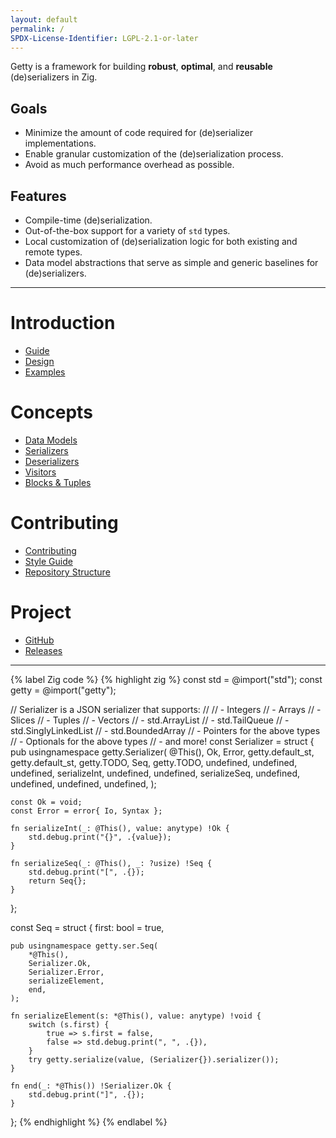 ```yaml
---
layout: default
permalink: /
SPDX-License-Identifier: LGPL-2.1-or-later
---
```


Getty is a framework for building __robust__, __optimal__, and __reusable__ (de)serializers in Zig.

## Goals

- Minimize the amount of code required for (de)serializer implementations.
- Enable granular customization of the (de)serialization process.
- Avoid as much performance overhead as possible.

## Features

- Compile-time (de)serialization.
- Out-of-the-box support for a variety of `std` types.
- Local customization of (de)serialization logic for both existing and remote types.
- Data model abstractions that serve as simple and generic baselines for (de)serializers.

---

# Introduction

- [Guide](/guide)
- [Design](/design)
- [Examples](https://github.com/getty-zig/getty/tree/main/examples)

# Concepts

- [Data Models](/data-models)
- [Serializers](/serializers)
- [Deserializers](/deserializers)
- [Visitors](/visitors)
- [Blocks & Tuples](blocks-and-tuples)

# Contributing

- [Contributing](/contributing)
- [Style Guide](/style-guide)
- [Repository Structure](/repository-structure)

# Project

- [GitHub](https://github.com/getty-zig/getty)
- [Releases](https://github.com/getty-zig/getty/releases)

---

{% label Zig code %}
{% highlight zig %}
const std = @import("std");
const getty = @import("getty");

// Serializer is a JSON serializer that supports:
//
//  - Integers
//  - Arrays
//  - Slices
//  - Tuples
//  - Vectors
//  - std.ArrayList
//  - std.TailQueue
//  - std.SinglyLinkedList
//  - std.BoundedArray
//  - Pointers for the above types
//  - Optionals for the above types
//  - and more!
const Serializer = struct {
    pub usingnamespace getty.Serializer(
        @This(),
        Ok,
        Error,
        getty.default_st,
        getty.default_st,
        getty.TODO,
        Seq,
        getty.TODO,
        undefined,
        undefined,
        undefined,
        serializeInt,
        undefined,
        undefined,
        serializeSeq,
        undefined,
        undefined,
        undefined,
        undefined,
    );

    const Ok = void;
    const Error = error{ Io, Syntax };

    fn serializeInt(_: @This(), value: anytype) !Ok {
        std.debug.print("{}", .{value});
    }

    fn serializeSeq(_: @This(), _: ?usize) !Seq {
        std.debug.print("[", .{});
        return Seq{};
    }
};

const Seq = struct {
    first: bool = true,

    pub usingnamespace getty.ser.Seq(
        *@This(),
        Serializer.Ok,
        Serializer.Error,
        serializeElement,
        end,
    );

    fn serializeElement(s: *@This(), value: anytype) !void {
        switch (s.first) {
            true => s.first = false,
            false => std.debug.print(", ", .{}),
        }
        try getty.serialize(value, (Serializer{}).serializer());
    }

    fn end(_: *@This()) !Serializer.Ok {
        std.debug.print("]", .{});
    }
};
{% endhighlight %}
{% endlabel %}
